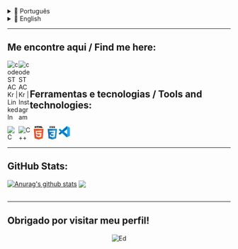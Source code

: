<!--
### Hi there 👋
**RCastro13/RCastro13** is a ✨ _special_ ✨ repository because its `README.md` (this file) appears on your GitHub profile.

Here are some ideas to get you started:

- 🔭 I’m currently working on ...
- 🌱 I’m currently learning ...
- 👯 I’m looking to collaborate on ...
- 🤔 I’m looking for help with ...
- 💬 Ask me about ...
- 📫 How to reach me: ...
- 😄 Pronouns: ...
- ⚡ Fun fact: ...
-->

<div>
 <details>
  <summary>🌊 Português</summary>

  ### Olá pessoal, beleza? Meu nome é Rubens e você está visitando meu perfil no GitHub! ✌️ 

  ## Eu sou um aluno de Ciência da Computação!

  - 🎓 Eu estou atualmente cursando o primeiro período do curso de Ciência da Computação na UFMG.
  - 📑 Meus projetos atuais são um site para organização pessoal ("Saturno") e o aprendizado de desenvolvimento de jogos com GameMaker e Unity.
  <!-- - 💹 Objetivos do ano: Contribuir em projetos de código aberto.
  - 🎼 Mais um pouco sobre mim: Eu toco guitarra e baixo no meu tempo livre! -->
   </details>
 
  <details>
    <summary>🗽 English</summary>

  ### Hello guys, what's up? My name is Rubens and you are visiting my GitHub profile! ✌️ 

  ## I´m a computer science studend!

  - 🎓 I'm currently on the first period of my Computer Science degree at UFMG.
  - 📑 My current projects are a website for daily organization ("Saturno") and the apprenticeship of game development with GameMaker and Unity.
  <!-- - 💹 2021 goals: Contribute on open source projects.
  - 🎼 More about me: I love to play guitar and bass! -->
   
  </details>
</div>

---
 ## Me encontre aqui / Find me here:
<div>

   [<img align="left" alt="codeSTACKr | LinkedIn" width="5%" src="https://cdn-icons-png.flaticon.com/512/174/174857.png" />][linkedin]
  [<img align="left" alt="codeSTACKr | Instagram" width="5%" src="https://cdn-icons-png.flaticon.com/512/174/174855.png" />][instagram]
  <!--[<img align="left" alt="codeSTACKr | Steam" width="5%" src="https://cdn-icons-png.flaticon.com/512/2111/2111630.png" />][steam]

  [steam]: https://steamcommunity.com/profiles/76561198107757687/   -->
  [linkedin]: https://www.linkedin.com/in/rubens-castro-382ba6219/
  [instagram]: https://www.instagram.com/rubao_ccastro/
  
<br />
</div>
<br />

## Ferramentas e tecnologias / Tools and technologies:
<div style="display: inline_block"><br>
  <img align="left" alt="C" width="5%" src="https://upload.wikimedia.org/wikipedia/commons/thumb/1/18/C_Programming_Language.svg/1200px-C_Programming_Language.svg.png" />
  <img align="left" alt="C++" width="6%" src="https://sdtimes.com/wp-content/uploads/2018/03/cpppp.png" />
  <img align="left" alt="HTML5" width="6%" src="https://raw.githubusercontent.com/github/explore/80688e429a7d4ef2fca1e82350fe8e3517d3494d/topics/html/html.png" />
  <img align="left" alt="css3" width="6%" src="https://raw.githubusercontent.com/github/explore/80688e429a7d4ef2fca1e82350fe8e3517d3494d/topics/css/css.png" />
  <img align="left" alt="Visual Studio Code" width="5%" src="https://raw.githubusercontent.com/github/explore/80688e429a7d4ef2fca1e82350fe8e3517d3494d/topics/visual-studio-code/visual-studio-code.png" />
</div>
<br />
<br />

---
## GitHub Stats:
<div>
  <a href="https://github.com/RCastro13?tab=repositories" target="_blank"><img height="180em" align="center" src="https://github-readme-stats.vercel.app/api?username=RCastro13&show_icons=true&include_all_commits=true&theme=dracula" alt="Anurag's github   stats" /></a>
  <a href="https://github.com/RCastro13?tab=repositories" target="_blank"><img height="180em" align="center" src="https://github-readme-stats.vercel.app/api/top-langs/?username=RCastro13&layout=compact&theme=dracula&langs_count=7" /></a>
</div>

<br />

---
   ## Obrigado por visitar meu perfil!
   <p align="center">
   <img align="center" alt="Ed" width="200px" src="https://www.pngkit.com/png/full/320-3202580_edited-communication-icons-from-triforce-heroes-link-tri.png" />
   </p>
